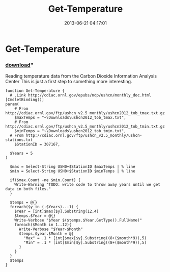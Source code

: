 ﻿---
pid:            4211
parent:         0
children:       
poster:         Joel Bennett
title:          Get-Temperature
date:           2013-06-21 04:17:01
format:         posh
---

# Get-Temperature

### [download](4211.ps1)"

Reading temperature data from the Carbon Dioxide Information Analysis Center
This is just a first step to something more interesting.

```posh
function Get-Temperature {
  # .Link http://cdiac.ornl.gov/epubs/ndp/ushcn/monthly_doc.html
[CmdletBinding()]
param(
	# From http://cdiac.ornl.gov/ftp/ushcn_v2.5_monthly/ushcn2012_tob_tmax.txt.gz
	$maxTemps = "~\Downloads\ushcn2012_tob_tmax.txt",
	# From http://cdiac.ornl.gov/ftp/ushcn_v2.5_monthly/ushcn2012_tob_tmin.txt.gz
	$minTemps = "~\Downloads\ushcn2012_tob_tmin.txt",
  # From http://cdiac.ornl.gov/ftp/ushcn_v2.5_monthly/ushcn-stations.txt
	$StationID = 307167,

  $Years = 5
)

  $max = Select-String USH0+$StationID $maxTemps | % line
  $min = Select-String USH0+$StationID $minTemps | % line

  if($max.Count -ne $min.Count) {
    Write-Warning "TODO: write code to throw away years until we get data in both files."
  }

  $temps = @{}
  foreach($y in (-$Years)..-1) {
    $Year = [int]$max[$y].Substring(12,4)
    $temps.$Year = @{}
    Write-Verbose "$Year $($temps.$Year.GetType().FullName)"
    foreach($Month in 1..12){ 
      Write-Verbose "$Year-$Month"
      $temps.$year.$Month = @{
        "Max" = .1 * [int]$max[$y].Substring((8+($month*9)),5)
        "Min" = .1 * [int]$min[$y].Substring((8+($month*9)),5)
      }
    }
  }
  $temps
}
```
